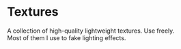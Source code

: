 # Textures

A collection of high-quality lightweight textures. Use freely.
<br/>
Most of them I use to fake lighting effects. 
